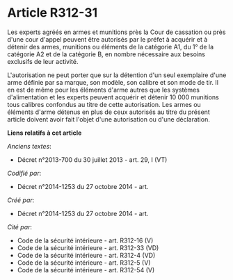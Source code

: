 # Article R312-31

Les experts agréés en armes et munitions près la Cour de cassation ou près d'une cour d'appel peuvent être autorisés par le
préfet à acquérir et à détenir des armes, munitions ou éléments de la catégorie A1, du 1° de la catégorie A2 et de la
catégorie B, en nombre nécessaire aux besoins exclusifs de leur activité.

L'autorisation ne peut porter que sur la détention d'un seul exemplaire d'une arme définie par sa marque, son modèle, son
calibre et son mode de tir. Il en est de même pour les éléments d'arme autres que les systèmes d'alimentation et les experts
peuvent acquérir et détenir 10 000 munitions tous calibres confondus au titre de cette autorisation. Les armes ou éléments
d'arme détenus en plus de ceux autorisés au titre du présent article doivent avoir fait l'objet d'une autorisation ou d'une
déclaration.

**Liens relatifs à cet article**

_Anciens textes_:

  - Décret n°2013-700 du 30 juillet 2013 - art. 29, I (VT)

_Codifié par_:

  - Décret n°2014-1253 du 27 octobre 2014 - art.

_Créé par_:

  - Décret n°2014-1253 du 27 octobre 2014 - art.

_Cité par_:

  - Code de la sécurité intérieure - art. R312-16 (V)
  - Code de la sécurité intérieure - art. R312-33 (VD)
  - Code de la sécurité intérieure - art. R312-4 (VD)
  - Code de la sécurité intérieure - art. R312-5 (V)
  - Code de la sécurité intérieure - art. R312-54 (V)
